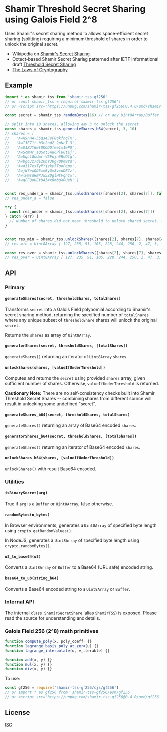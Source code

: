 # Shamir Threshold Secret Sharing using Galois Field 2^8

Uses Shamir's secret sharing method to allows space-efficient secret sharing
(splitting) requiring a minimum threshold of shares in order to unlock the
original secret.

- Wikipedia on [Shamir's Secret Sharing](https://en.wikipedia.org/wiki/Shamir%27s_Secret_Sharing)
- Octect-based Shamir Secret Sharing patterned after IETF informational draft [Threshold Secret Sharing](https://tools.ietf.org/html/draft-mcgrew-tss-03)
- [The Laws of Cryptography](http://www.cs.utsa.edu/~wagner/laws/FFM.html)

## Example

```javascript
import * as shamir_tss from 'shamir-tss-gf256'
// or const shamir_tss = require('shamir-tss-gf256')
// or <script src='https://unpkg.com/shamir-tss-gf256@0.4.0/umd/shamir-tss-gf256.min.js' ></script>

const secret = shamir_tss.randomBytes(16) // or any Uint8Array/Buffer

// split into 10 shares, allowing any 3 to unlock the secret
const shares = shamir_tss.generateShares_b64(secret, 3, 10)
// shares = [
//   'AwH9nHA-35qs4JvF8qkfngTK',
//   'AwI3E71t-b3c2odZ_2pNcT-3',
//   'AwO1ZJY6wtOKODOfme1m1wP0',
//   'AwSoWHr_aQSotSWu6Pl60tEj',
//   'AwUqL1GoUmr-V5Fojn5RdO1g',
//   'AwbgoJz7dE2ObY30g70Dm9Yd',
//   'Awdi17esTyPYjzky5TooPepe',
//   'AwjN7ewQD5wmByQm8vxuDECz',
//   'AwlPmsdHNPJw5ZDglHtFqnzw',
//   'AwqFFQoUEtUA34x8mbgXRUeN' ]


const res_under_a = shamir_tss.unlockShares([shares[2], shares[7]], false)
// res_under_a = false

try {
  const res_under = shamir_tss.unlockShares([shares[2], shares[7]])
} catch (err) {
  // Number of shares did not meet threshold to unlock shared secret. (2 of 3, 0 duplicates)
}


const res_min = shamir_tss.unlockShares([shares[2], shares[7], shares[4]])
// res_min = Uint8Array [ 127, 235, 91, 105, 228, 244, 250, 2, 47, 3, 148, 46, 52, 56, 56, 137 ]

const res_over = shamir_tss.unlockShares([shares[2], shares[7], shares[4], shares[9], shares[1]])
// res_over = Uint8Array [ 127, 235, 91, 105, 228, 244, 250, 2, 47, 3, 148, 46, 52, 56, 56, 137 ]

```



## API

### Primary

#### `generateShares(secret, thresholdShares, totalShares)`
Transforms `secret` into a Galois Field polynomial according to Shamir's secret
sharing method, returning the specified number of `totalShares` where any
unique subset of `thresholdShare` shares will unlock the original `secret`.

Returns the `shares` as array of `Uint8Array`.


#### `generatorShares(secret, thresholdShares, [totalShares])`
`generateShares()` returning an iterator of `Uint8Array` `shares`.


#### `unlockShares(shares, [valueIfUnderThreshold])`
Computes and returns the `secret` using provided `shares` array, given
sufficient number of shares. Otherwise, `valueIfUnderThreshold` is returned.


**Cautionary Note:** There are no self-consistency checks built into Shamir
Threshold Secret Shares -- combining shares from different source will result
in unlocking some undefined "secret".


#### `generateShares_b64(secret, thresholdShares, totalShares)`
`generateShares()` returning an array of Base64 encoded `shares`.

#### `generatorShares_b64(secret, thresholdShares, [totalShares])`
`generateShares()` returning an iterator of Base64 encoded `shares`.

#### `unlockShares_b64(shares, [valueIfUnderThreshold])`
`unlockShares()` with result Base64 encoded.


### Utilities

#### `isBinarySecret(arg)`
True if `arg` is a `Buffer` or `Uint8Array`, false otherwise.

#### `randomBytes(n_bytes)`
In Browser environments, generates a `Uint8Array` of specified byte length using `crypto.getRandomValues()`.

In NodeJS, generates a `Uint8Array` of specified byte length using `crypto.randomBytes()`.

#### `u8_to_base64(u8)`
Converts a `Uint8Array` or `Buffer` to a Base64 (URL safe) encoded string.

#### `base64_to_u8(string_b64)`
Converts a Base64 encoded string to a `Uint8Array` or `Buffer`.


### Internal API

The internal `class ShamirSecretShare` (alias `ShamirTSS`) is exposed. Please
read the source for understanding and details.

### Galois Field 256 (2^8) math primitives

```javascript
function compute_poly(x, poly_coeff) {}
function lagrange_basis_poly_at_zero(u) {}
function lagrange_interpolate(u, v_iterable) {}

function add(x, y) {}
function mul(x, y) {}
function div(x, y) {}
```

To use:
```javascript
const gf256 = require('shamir-tss-gf256/cjs/gf256')
// or import * as gf256 from 'shamir-tss-gf256/esm/gf256'
// or <script src='https://unpkg.com/shamir-tss-gf256@0.4.0/umd/gf256.js' ></script>
```


## License

[ISC](LICENSE)

